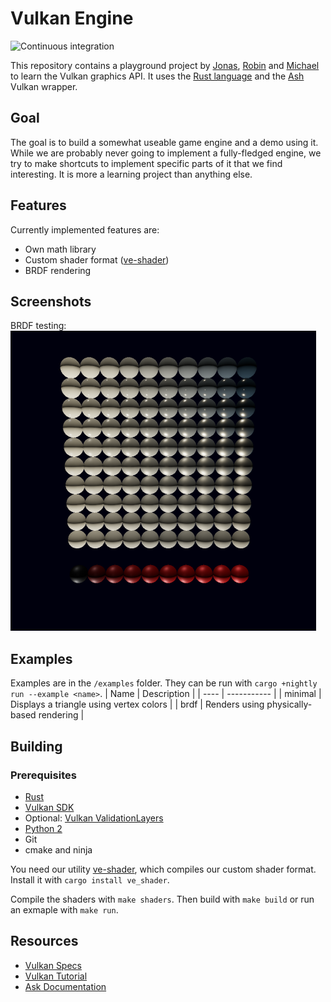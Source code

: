 # Vulkan Engine

![Continuous integration](https://github.com/michidk/vulkan-renderer/workflows/Continuous%20Integration/badge.svg)

This repository contains a playground project by [Jonas](https://github.com/Shemnei), [Robin](https://github.com/Rob2309) and [Michael](https://github.com/michidk) to learn the Vulkan graphics API. It uses the [Rust language](https://www.rust-lang.org/) and the [Ash](https://github.com/MaikKlein/ash) Vulkan wrapper.

## Goal

The goal is to build a somewhat useable game engine and a demo using it. While we are probably never going to implement a fully-fledged engine, we try to make shortcuts to implement specific parts of it that we find interesting. It is more a learning project than anything else.

## Features

Currently implemented features are:
- Own math library
- Custom shader format ([ve-shader](https://github.com/michidk/ve-shader))
- BRDF rendering

## Screenshots

BRDF testing:
![brdf testing](./.github/images/examples/brdf.png)

## Examples

Examples are in the `/examples` folder. They can be run with `cargo +nightly run --example <name>`.
| Name | Description |
| ---- | ----------- |
| minimal | Displays a triangle using vertex colors |
| brdf | Renders using physically-based rendering |
## Building

### Prerequisites

- [Rust](https://www.rust-lang.org/)
- [Vulkan SDK](https://www.lunarg.com/vulkan-sdk/)
- Optional: [Vulkan ValidationLayers](https://github.com/KhronosGroup/Vulkan-ValidationLayers)
- [Python 2](https://www.python.org/)
- Git
- cmake and ninja

You need our utility [ve-shader](https://github.com/michidk/ve-shader), which compiles our custom shader format. Install it with `cargo install ve_shader`.

Compile the shaders with `make shaders`. Then build with `make build` or run an exmaple with `make run`.

## Resources

- [Vulkan Specs](https://www.khronos.org/registry/vulkan/specs/1.0/html/)
- [Vulkan Tutorial](https://vulkan-tutorial.com/Introduction)
- [Ask Documentation](https://docs.rs/ash/0.31.0/ash/)

